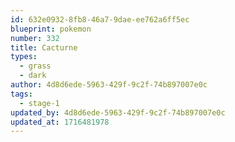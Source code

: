 ```yaml
---
id: 632e0932-8fb8-46a7-9dae-ee762a6ff5ec
blueprint: pokemon
number: 332
title: Cacturne
types:
  - grass
  - dark
author: 4d8d6ede-5963-429f-9c2f-74b897007e0c
tags:
  - stage-1
updated_by: 4d8d6ede-5963-429f-9c2f-74b897007e0c
updated_at: 1716481978
---
```


